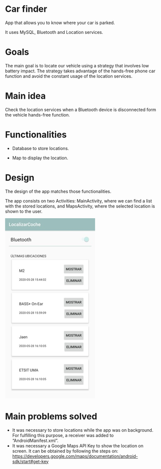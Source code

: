# Car finder
App that allows you to know where your car is parked.

It uses MySQL, Bluetooth and Location services.

# Goals
The main goal is to locate our vehicle using a strategy that involves low battery impact. The strategy takes advantage of the hands-free phone car function and avoid the constant usage of the location services.

# Main idea
Check the location services when a Bluetooth device is disconnected form the vehicle hands-free function.

# Functionalities
- Database to store locations.

- Map to display the location.

# Design
The design of the app matches those functionalities.

The app consists on two Activities: MainActivity, where we can find a list with the stored locations, and MapsActivity, where the selected location is shown to the user.

![Alt text](screenshots/Imagen1.jpg?raw=true "Title")

# Main problems solved
- It was necessary to store locations while the app was on background. For fulfilling this purpose, a receiver was added to “AndroidManifest.xml”.
- It was necessary a Google Maps API Key to show the location on screen. It can be obtained by following the steps on: https://developers.google.com/maps/documentation/android-sdk/start#get-key

